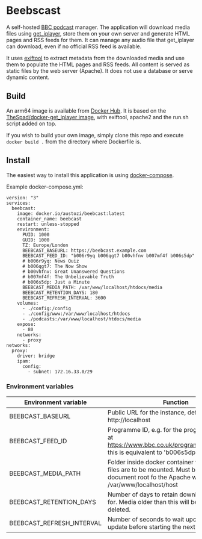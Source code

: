 # Beebscast

A self-hosted [BBC podcast](https://www.bbc.co.uk/sounds/podcasts) manager. The application will download media files using [get_iplayer](https://get-iplayer.github.io/get_iplayer/), store them on your own server and generate HTML pages and RSS feeds for them. It can manage any audio file that get_iplayer can download, even if no official RSS feed is available.

It uses [exiftool](https://www.exiftool.org/) to extract metadata from the downloaded media and use them to populate the HTML pages and RSS feeds. All content is served as static files by the web server (Apache). It does not use a database or serve dynamic content.

## Build

An arm64 image is available from [Docker Hub](https://hub.docker.com/r/austozi/beebcast). It is based on the [TheSpad/docker-get_iplayer image](https://github.com/TheSpad/docker-get_iplayer), with exiftool, apache2 and the run.sh script added on top.

If you wish to build your own image, simply clone this repo and execute `docker build .` from the directory where Dockerfile is.

## Install

The easiest way to install this application is using [docker-compose](https://docs.docker.com/compose/).

Example docker-compose.yml:

```
version: "3"
services:
  beebcast:
    image: docker.io/austozi/beebcast:latest
    container_name: beebcast
    restart: unless-stopped
    environment:
      PUID: 1000
      GUID: 1000
      TZ: Europe/London
      BEEBCAST_BASEURL: https://beebcast.example.com
      BEEBCAST_FEED_ID: "b006r9yq b006qgt7 b00vhfnv b007mf4f b006s5dp"
      # b006r9yq: News Quiz
      # b006qgt7: The Now Show
      # b00vhfnv: Great Unanswered Questions
      # b007mf4f: The Unbelievable Truth
      # b006s5dp: Just a Minute
      BEEBCAST_MEDIA_PATH: /var/www/localhost/htdocs/media
      BEEBCAST_RETENTION_DAYS: 180
      BEEBCAST_REFRESH_INTERVAL: 3600
    volumes:
      - ./config:/config
      - ./config/www:/var/www/localhost/htdocs
      - ./podcasts:/var/www/localhost/htdocs/media
    expose:
      - 80
    networks:
      - proxy
networks:
  proxy:
    driver: bridge
    ipam:
      config:
        - subnet: 172.16.33.0/29
```
### Environment variables

| Environment variable      | Function |
|---------------------------|----------|
| BEEBCAST_BASEURL          | Public URL for the instance, defaults to http://localhost |
| BEEBCAST_FEED_ID          | Programme ID, e.g. for the programme available at https://www.bbc.co.uk/programmes/b006s5dp, this is equivalent to 'b006s5dp' |
| BEEBCAST_MEDIA_PATH       | Folder inside docker container where the media files are to be mounted. Must be within the document root fo the Apache web server at /var/www/localhost/host |
| BEEBCAST_RETENTION_DAYS   | Number of days to retain downloaded media for. Media older than this will be automatically deleted. |
| BEEBCAST_REFRESH_INTERVAL | Number of seconds to wait upon a content update before starting the next one. |


